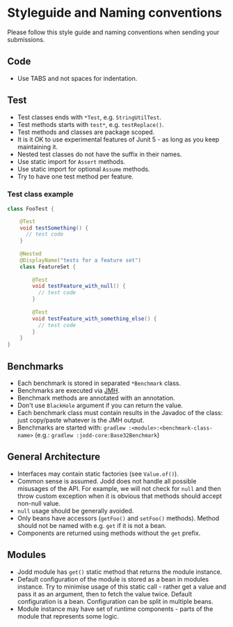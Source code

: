 # Styleguide and Naming conventions

Please follow this style guide and naming conventions when sending your submissions. 

## Code

+ Use TABS and not spaces for indentation.

## Test

+ Test classes ends with `*Test`, e.g. `StringUtilTest`.
+ Test methods starts with `test*`, e.g. `testReplace()`.
+ Test methods and classes are package scoped.
+ It is it OK to use experimental features of Junit 5 - as long as you keep maintaining it.
+ Nested test classes do not have the suffix in their names.
+ Use static import for `Assert` methods.
+ Use static import for optional `Assume` methods.
+ Try to have one test method per feature.

### Test class example

```java
class FooTest {

	@Test
	void testSomething() {
	  // test code
	}
	
	@Nested
	@DisplayName("tests for a feature set")
	class FeatureSet {
		
		@Test
		void testFeature_with_null() {
		  // test code  
		}
	
		@Test
		void testFeature_with_something_else() {
		  // test code
		}
	}
}
```

## Benchmarks

+ Each benchmark is stored in separated `*Benchmark` class.
+ Benchmarks are executed via [JMH](http://openjdk.java.net/projects/code-tools/jmh/).
+ Benchmark methods are annotated with an annotation.
+ Don't use `BlackHole` argument if you can return the value.
+ Each benchmark class must contain results in the Javadoc of the class:
just copy/paste whatever is the JMH output.
+ Benchmarks are started with: `gradlew :<module>:<benchmark-class-name>` (e.g.: `gradlew :jodd-core:Base32Benchmark`) 


## General Architecture

+ Interfaces may contain static factories (see `Value.of()`).
+ Common sense is assumed. Jodd does not handle all possible misusages of the API. For example, we will not check for `null` and then throw custom exception when it is obvious that methods should accept non-null value.
+ `null` usage should be generally avoided.
+ Only beans have accessors (`getFoo()` and `setFoo()` methods). Method should not be named with e.g. `get` if it is not a bean.
+ Components are returned using methods without the `get` prefix.  

## Modules

+ Jodd module has `get()` static method that returns the module instance.
+ Default configuration of the module is stored as a bean in modules instance. Try to minimise usage of this static call - rather get a value and pass it as an argument, then to fetch the value twice. Default configuration is a bean. Configuration can be split in multiple beans.  
+ Module instance may have set of runtime components - parts of the module that represents some logic.
